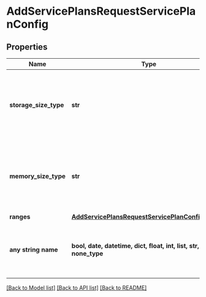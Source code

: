 # AddServicePlansRequestServicePlanConfig


## Properties
Name | Type | Description | Notes
------------ | ------------- | ------------- | -------------
**storage_size_type** | **str** | Specifies range min / max storage multiplier | [optional]  if omitted the server will use the default value of "gb"
**memory_size_type** | **str** | Specifies range min / max memory multiplier | [optional]  if omitted the server will use the default value of "mb"
**ranges** | [**AddServicePlansRequestServicePlanConfigRanges**](AddServicePlansRequestServicePlanConfigRanges.md) |  | [optional] 
**any string name** | **bool, date, datetime, dict, float, int, list, str, none_type** | any string name can be used but the value must be the correct type | [optional]

[[Back to Model list]](../README.md#documentation-for-models) [[Back to API list]](../README.md#documentation-for-api-endpoints) [[Back to README]](../README.md)


